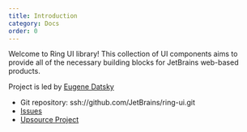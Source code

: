 ```yaml
---
title: Introduction
category: Docs
order: 0
---
```


Welcome to Ring UI library! This collection of UI components aims to provide all of the necessary
building blocks for JetBrains web-based products.

Project is led by [Eugene Datsky](https://jetpeople.jetbrains.com/profile/1196/Eugene.Datsky)
 
- Git repository: ssh://github.com/JetBrains/ring-ui.git 
- [Issues](https://youtrack.jetbrains.com/issues/RG)
- [Upsource Project](https://upsource.jetbrains.com/ring-ui/view)
